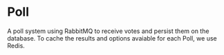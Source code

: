 # Poll
A poll system using RabbitMQ to receive votes and persist them on the database. To cache the results and options avaiable for each Poll, we use Redis. 
